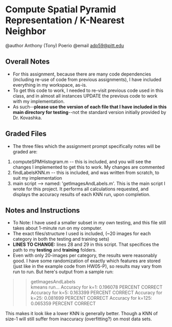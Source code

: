 # Compute Spatial Pyramid Representation / K-Nearest Neighbor
@author Anthony (Tony) Poerio
@email adp59@pitt.edu

## Overall Notes
- For this assignment, because there are many code dependencies (including re-use of code from previous assignments), I have included everything in my workspace, as-is.
- To get this code to work, I needed to re-visit previous code used in this class, and in almost all instances UPDATE the previous code to work with my implementation.
- As such--**please use the version of each file that I have included in this main directory for testing**--not the standard version initially provided by Dr. Kovashka.

## Graded Files
- The three files which the assignment prompt specifically notes will be graded are:
1. computeSPMHistogram.m -- this is included, and you will see the changes I implemented to get this to work. My changes are commented
2. findLabelsKNN.m -- this is included, and was written from scratch, to suit my implementation
3. main script --> named: 'getImagesAndLabels.m'. This is the main script I wrote for this project. It performs all calculations requested, and displays the accuracy results of each KNN run, upon completion.

## Notes and Instructions
* To Note:  I have used a smaller subset in my own testing, and this file still takes about 1-minute run on my computer.
* The exact files/structure I used is included, (~20 images for each category in both the testing and training sets)
* **LINES TO CHANGE:**  lines 28 and 29 in this script. That specifices the path to my **testing** and **training** folders.
* Even with only 20-images per category, the results were reasonably good. I have some randomization of exactly which features are stored (just like in the example code from HW05-P), so results may vary from run to run. But here's output from a sample run:
>> getImagesAndLabels  
   kmeans run...
   Accuracy for k=1:   0.196078 PERCENT CORRECT
   Accuracy for k=5:   0.163399 PERCENT CORRECT
   Accuracy for k=25:   0.081699 PERCENT CORRECT
   Accuracy for k=125:   0.065359 PERCENT CORRECT

This makes it look like a lower KNN is generally better. Though a KNN of size-1 will still suffer from inaccuracy (overfitting?) on most data sets.




